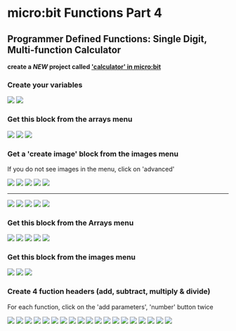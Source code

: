 # micro:bit Functions Part 4
## Programmer Defined Functions: Single Digit, Multi-function Calculator

**create a *NEW* project called ['calculator' in micro:bit](https://makecode.microbit.org/)**

### Create your variables
![](https://github.com/SAYbaw/Gotham/blob/main/images/microbit/calculator/00.png)
![](https://github.com/SAYbaw/Gotham/blob/main/images/microbit/calculator/01.png)
### Get this block from the arrays menu
![](https://github.com/SAYbaw/Gotham/blob/main/images/microbit/calculator/02.png)
![](https://github.com/SAYbaw/Gotham/blob/main/images/microbit/calculator/03.png)
![](https://github.com/SAYbaw/Gotham/blob/main/images/microbit/calculator/04.png)
### Get a 'create image' block from the images menu
If you do not see images in the menu, click on 'advanced'

![](https://github.com/SAYbaw/Gotham/blob/main/images/microbit/calculator/05.png)
![](https://github.com/SAYbaw/Gotham/blob/main/images/microbit/calculator/06.png)
![](https://github.com/SAYbaw/Gotham/blob/main/images/microbit/calculator/07.png)
![](https://github.com/SAYbaw/Gotham/blob/main/images/microbit/calculator/08.png)
![](https://github.com/SAYbaw/Gotham/blob/main/images/microbit/calculator/09.png)

---

![](https://github.com/SAYbaw/Gotham/blob/main/images/microbit/calculator/10.png)
![](https://github.com/SAYbaw/Gotham/blob/main/images/microbit/calculator/11.png)
![](https://github.com/SAYbaw/Gotham/blob/main/images/microbit/calculator/12.png)
![](https://github.com/SAYbaw/Gotham/blob/main/images/microbit/calculator/13.png)
![](https://github.com/SAYbaw/Gotham/blob/main/images/microbit/calculator/14.png)
### Get this block from the Arrays menu
![](https://github.com/SAYbaw/Gotham/blob/main/images/microbit/calculator/15.png)
![](https://github.com/SAYbaw/Gotham/blob/main/images/microbit/calculator/16.png)
![](https://github.com/SAYbaw/Gotham/blob/main/images/microbit/calculator/17.png)
![](https://github.com/SAYbaw/Gotham/blob/main/images/microbit/calculator/18.png)
![](https://github.com/SAYbaw/Gotham/blob/main/images/microbit/calculator/19.png)
### Get this block from the images menu
![](https://github.com/SAYbaw/Gotham/blob/main/images/microbit/calculator/20.png)
![](https://github.com/SAYbaw/Gotham/blob/main/images/microbit/calculator/21.png)
![](https://github.com/SAYbaw/Gotham/blob/main/images/microbit/calculator/22.png)
### Create 4 fuction headers (add, subtract, multiply & divide)
For each function, click on the 'add parameters', 'number' button twice

![](https://github.com/SAYbaw/Gotham/blob/main/images/microbit/calculator/23.png)
![](https://github.com/SAYbaw/Gotham/blob/main/images/microbit/calculator/24.png)
![](https://github.com/SAYbaw/Gotham/blob/main/images/microbit/calculator/25.png)
![](https://github.com/SAYbaw/Gotham/blob/main/images/microbit/calculator/26.png)
![](https://github.com/SAYbaw/Gotham/blob/main/images/microbit/calculator/27.png)
![](https://github.com/SAYbaw/Gotham/blob/main/images/microbit/calculator/28.png)
![](https://github.com/SAYbaw/Gotham/blob/main/images/microbit/calculator/29.png)
![](https://github.com/SAYbaw/Gotham/blob/main/images/microbit/calculator/30.png)
![](https://github.com/SAYbaw/Gotham/blob/main/images/microbit/calculator/31.png)
![](https://github.com/SAYbaw/Gotham/blob/main/images/microbit/calculator/32.png)
![](https://github.com/SAYbaw/Gotham/blob/main/images/microbit/calculator/33.png)
![](https://github.com/SAYbaw/Gotham/blob/main/images/microbit/calculator/34.png)
![](https://github.com/SAYbaw/Gotham/blob/main/images/microbit/calculator/35.png)
![](https://github.com/SAYbaw/Gotham/blob/main/images/microbit/calculator/36.png)
![](https://github.com/SAYbaw/Gotham/blob/main/images/microbit/calculator/37.png)
![](https://github.com/SAYbaw/Gotham/blob/main/images/microbit/calculator/38.png)
![](https://github.com/SAYbaw/Gotham/blob/main/images/microbit/calculator/39.png)
![](https://github.com/SAYbaw/Gotham/blob/main/images/microbit/calculator/40.png)
![](https://github.com/SAYbaw/Gotham/blob/main/images/microbit/calculator/41.png)

